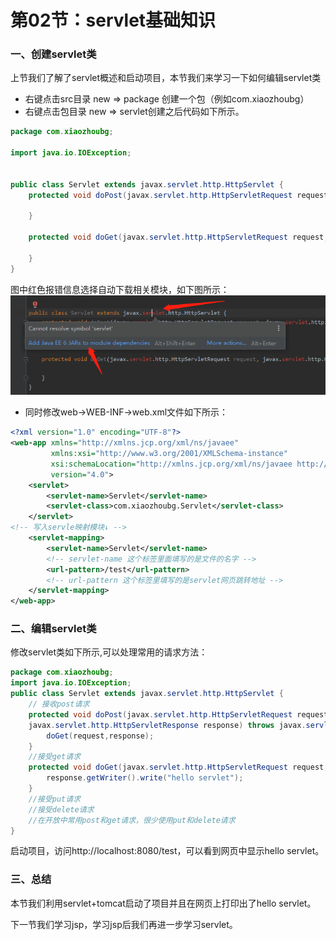 # 第02节：servlet基础知识

### 一、创建servlet类

上节我们了解了servlet概述和启动项目，本节我们来学习一下如何编辑servlet类

* 右键点击src目录 new => package 创建一个包（例如com.xiaozhoubg）
* 右键点击包目录 new => servlet创建之后代码如下所示。

``` java
package com.xiaozhoubg;

import java.io.IOException;


public class Servlet extends javax.servlet.http.HttpServlet {
    protected void doPost(javax.servlet.http.HttpServletRequest request, javax.servlet.http.HttpServletResponse response) throws javax.servlet.ServletException, IOException {

    }

    protected void doGet(javax.servlet.http.HttpServletRequest request, javax.servlet.http.HttpServletResponse response) throws javax.servlet.ServletException, IOException {

    }
}

```

图中红色报错信息选择自动下载相关模块，如下图所示：
![add](..\images/1202_redadd.png)

* 同时修改web->WEB-INF->web.xml文件如下所示：

``` xml
<?xml version="1.0" encoding="UTF-8"?>
<web-app xmlns="http://xmlns.jcp.org/xml/ns/javaee"
         xmlns:xsi="http://www.w3.org/2001/XMLSchema-instance"
         xsi:schemaLocation="http://xmlns.jcp.org/xml/ns/javaee http://xmlns.jcp.org/xml/ns/javaee/web-app_4_0.xsd"
         version="4.0">
    <servlet>
        <servlet-name>Servlet</servlet-name>
        <servlet-class>com.xiaozhoubg.Servlet</servlet-class>
    </servlet>
<!-- 写入servle映射模块↓ -->
    <servlet-mapping>
        <servlet-name>Servlet</servlet-name>
        <!-- servlet-name 这个标签里面填写的是文件的名字 -->
        <url-pattern>/test</url-pattern>
        <!-- url-pattern 这个标签里填写的是servlet网页跳转地址 -->
    </servlet-mapping>
</web-app>
```

### 二、编辑servlet类

修改servlet类如下所示,可以处理常用的请求方法：

``` java
package com.xiaozhoubg;
import java.io.IOException;
public class Servlet extends javax.servlet.http.HttpServlet {
    // 接收post请求
    protected void doPost(javax.servlet.http.HttpServletRequest request,
    javax.servlet.http.HttpServletResponse response) throws javax.servlet.ServletException, IOException {
        doGet(request,response);
    }
    //接受get请求
    protected void doGet(javax.servlet.http.HttpServletRequest request, javax.servlet.http.HttpServletResponse response) throws javax.servlet.ServletException, IOException {
        response.getWriter().write("hello servlet");
    }
    //接受put请求
    //接受delete请求
    //在开放中常用post和get请求，很少使用put和delete请求
}

```

启动项目，访问http://localhost:8080/test，可以看到网页中显示hello servlet。

<!-- ### 三、获取请求参数

通过request.getParameter()方法可以获取post请求和get请求的参数。

``` java
package com.xiaozhoubg;

import java.io.IOException;

public class Servlet extends javax.servlet.http.HttpServlet {
    protected void doPost(javax.servlet.http.HttpServletRequest request, javax.servlet.http.HttpServletResponse response) throws javax.servlet.ServletException, IOException {
        String p = request.getParameter("username");
        response.getWriter().write(p);
    }

    protected void doGet(javax.servlet.http.HttpServletRequest request, javax.servlet.http.HttpServletResponse response) throws javax.servlet.ServletException, IOException {
        String p = request.getParameter("query");
        response.getWriter().write(p);
    }
}

``` -->

### 三、总结

本节我们利用servlet+tomcat启动了项目并且在网页上打印出了hello servlet。  

下一节我们学习jsp，学习jsp后我们再进一步学习servlet。